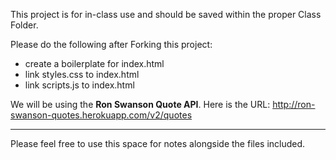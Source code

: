 This project is for in-class use and should be saved within the proper Class Folder.

Please do the following after Forking this project:

- create a boilerplate for index.html
- link styles.css to index.html
- link scripts.js to index.html

We will be using the **Ron Swanson Quote API**.  Here is the URL:
http://ron-swanson-quotes.herokuapp.com/v2/quotes 

* ***************************************************************** *
Please feel free to use this space for notes alongside the files included.
